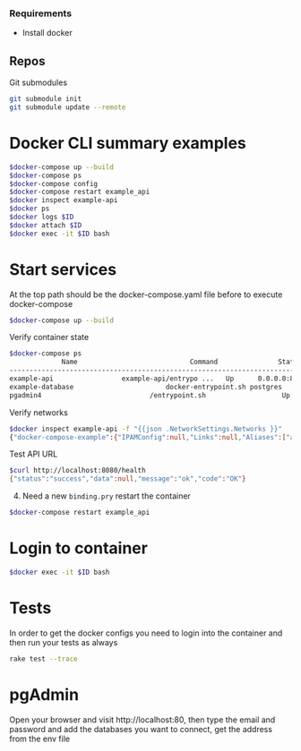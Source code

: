 ### Requirements

- Install docker

## Repos
Git submodules
```bash
git submodule init
git submodule update --remote
```

# Docker CLI summary examples

```bash
$docker-compose up --build
$docker-compose ps
$docker-compose config
$docker-compose restart example_api
$docker inspect example-api
$docker ps
$docker logs $ID
$docker attach $ID
$docker exec -it $ID bash
```

# Start services
At the top path should be the docker-compose.yaml file before to execute docker-compose
```bash
$docker-compose up --build
```

Verify container state
```bash
$docker-compose ps
             Name                            Command               State            Ports
--------------------------------------------------------------------------------------------------
example-api                 example-api/entrypo ...   Up      0.0.0.0:8085->8085/tcp
example-database                       docker-entrypoint.sh postgres    Up      5432/tcp
pgadmin4                           /entrypoint.sh                   Up      443/tcp, 0.0.0.0:80->80/tcp
```
Verify networks
```bash
$docker inspect example-api -f "{{json .NetworkSettings.Networks }}"
{"docker-compose-example":{"IPAMConfig":null,"Links":null,"Aliases":["api","7b122661329a"],"NetworkID":"c01512ab32b5b72103387c437773092043de4589bc6402a960728e03fed4e9b6","EndpointID":"","Gateway":"","IPAddress":"","IPPrefixLen":0,"IPv6Gateway":"","GlobalIPv6Address":"","GlobalIPv6PrefixLen":0,"MacAddress":"","DriverOpts":null}}
```

Test API URL
```bash
$curl http://localhost:8080/health
{"status":"success","data":null,"message":"ok","code":"OK"}
```

4) Need a new `binding.pry` restart the container
```bash
$docker-compose restart example_api
```

# Login to container
```bash
$docker exec -it $ID bash
```

# Tests
In order to get the docker configs you need to login into the container and then run your tests as always
```bash
rake test --trace
```


# pgAdmin

Open your browser and visit http://localhost:80, then type the email and password and add the databases you want to connect, get the address from the env file

